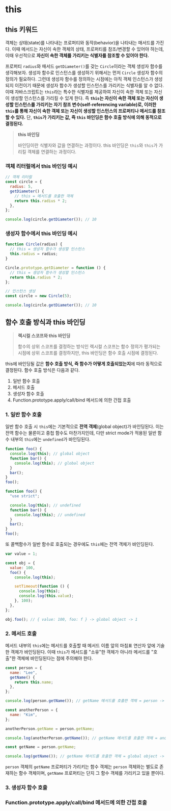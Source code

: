 # this

## this 키워드

객체는 상태(state)를 나타내는 프로퍼티와 동작(behavior)을 나타내는 매서드를 가진다. 이때 메서드는 자신이 속한 객체의 상태, 프로퍼티를 참조/변경할 수 있어야 하는데, 이때 우선적으로 **자신이 속한 객체를 가리키는 식별자를 참조할 수 있어야 한다.**

프로퍼티 `radius`와 매서드 `getDiameter()`를 갖는 `Circle`이라는 객체 생성자 함수를 생각해보자. 생성자 함수로 인스턴스를 생성하기 위해서는 먼저 `Circle` 생성자 함수의 정의가 필요하다. 그런데 생성자 함수를 정의하는 시점에는 아직 객체 인스턴스가 생성되지 이전이기 때문에 생성자 함수가 생성할 인스턴스를 가리키는 식별자를 알 수 없다. 이때 자바스크립트는 `this`라는 특수한 식별자를 제공하여 자신이 속한 객체 또는 자신이 생성할 인스턴스를 가리킬 수 있게 한다. 즉 **`this`는 자신이 속한 객체 또는 자신이 생성할 인스턴스를 가리키는 자기 참조 변수(self-referencing variable)로, 이러한 `this`를 통해 자신이 속한 객체 또는 자신이 생성할 인스턴스의 프로퍼티나 메서드를 참조할 수 있다.** 단, **`this`가 가리키는 값, 즉 `this` 바인딩은 함수 호출 방식에 의해 동적으로 결정된다.**

> **this 바인딩**
>
> 바인딩이란 식별자와 값을 연결하는 과정이다. this 바인딩은 `this`와 `this`가 가리킬 객체를 연결하는 과정이다.

### 객체 리터럴에서 this 바인딩 예시

```javascript
// 객체 리터럴
const circle = {
  radius: 5,
  getDiameter() {
    // this = 메서드를 호출한 객체
    return this.radius * 2;
  },
};

console.log(circle.getDiameter()); // 10
```

### 생성자 함수에서 this 바인딩 예시

```javascript
function Circle(radius) {
  // this = 생성자 함수가 생성할 인스턴스
  this.radius = radius;
}

Circle.prototype.getDiameter = function () {
  // this = 생성자 함수가 생성할 인스턴스
  return this.radius * 2;
};

// 인스턴스 생성
const circle = new Circle(5);

console.log(circle.getDiameter()); // 10
```

## 함수 호출 방식과 this 바인딩

> **렉시컬 스코프와 this 바인딩**
>
> 함수의 상위 스코프를 결정하는 방식인 렉시컬 스코프는 함수 정의가 평가되는 시점에 상위 스코프를 결정하지만, this 바인딩은 함수 호출 시점에 결정된다.

this에 바인딩될 값은 **함수 호출 방식, 즉 함수가 어떻게 호출되었는지**에 따라 동적으로 결정된다. 함수 호출 방식은 다음과 같다.

1. 일반 함수 호출
2. 메서드 호출
3. 생성자 함수 호출
4. Function.prototype.apply/call/bind 메서드에 의한 간접 호출

### 1. 일반 함수 호출

일반 함수 호출 시 `this`에는 기본적으로 **전역 객체**(global object)가 바인딩된다. 이는 전역 함수는 물론이고 중첩 함수도 마찬가지인데, 다만 strict mode가 적용된 일반 함수 내부의 `this`에는 `undefined`가 바인딩된다.

```javascript
function foo() {
  console.log(this); // global object
  function bar() {
    console.log(this); // global object
  }
  bar();
}
foo();
```

```javascript
function foo() {
  "use strict";

  console.log(this); // undefined
  function bar() {
    console.log(this); // undefined
  }
  bar();
}
foo();
```

또 콜백함수가 일반 함수로 호출되는 경우에도 `this`에는 전역 객체가 바인딩된다.

```javascript
var value = 1;

const obj = {
  value: 100,
  foo() {
    console.log(this);

    setTimeout(function () {
      console.log(this);
      console.log(this.value);
    }, 100);
  },
};

obj.foo(); // { value: 100, foo: f } -> global object -> 1
```

### 2. 메서드 호출

메서드 내부의 `this`에는 메서드를 호출할 때 메서드 이름 앞의 마침표 연산자 앞에 기술한 객체가 바인딩된다. 이때 `this`가 메서드를 "소유"한 객체가 아니라 메서드를 "호출"한 객체에 바인딩된다는 점에 주의해야 한다.

```javascript
const person = {
  name: "Lee",
  getName() {
    return this.name;
  },
};

console.log(person.getName()); // getName 메서드를 호출한 객체 = person -> Lee

const anotherPerson = {
  name: "Kim",
};

anotherPerson.getName = person.getName;

console.log(anotherPerson.getName()); // getName 메서드를 호출한 객체 = anotherPerson -> Kim

const getName = person.getName;

console.log(getName()); // getName 메서드를 호출한 객체 = global object -> "" | node에서는 undefined
```

`person` 객체의 `getName` 프로퍼티가 가리키는 함수 객체는 `person` 객체와는 별도로 존재하는 함수 객체이며, `getName` 프로퍼티는 단지 그 함수 객체를 가리키고 있을 뿐이다.

### 3. 생성자 함수 호출

### Function.prototype.apply/call/bind 메서드에 의한 간접 호출

